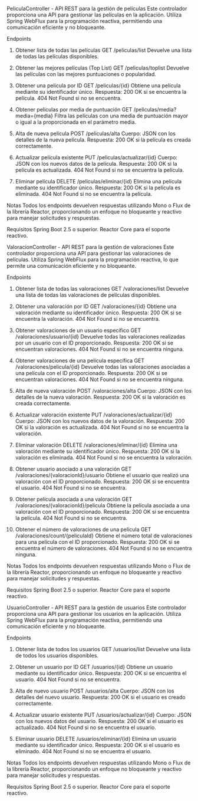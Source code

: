 PeliculaController - API REST para la gestión de películas
Este controlador proporciona una API para gestionar las películas en la aplicación. Utiliza Spring WebFlux para la programación reactiva, permitiendo una comunicación eficiente y no bloqueante.

Endpoints
1. Obtener lista de todas las películas
GET /peliculas/list
Devuelve una lista de todas las películas disponibles.

2. Obtener las mejores películas (Top List)
GET /peliculas/toplist
Devuelve las películas con las mejores puntuaciones o popularidad.

3. Obtener una película por ID
GET /peliculas/{id}
Obtiene una película mediante su identificador único.
Respuesta:
200 OK si se encuentra la película.
404 Not Found si no se encuentra.

4. Obtener películas por media de puntuación
GET /peliculas/media?media={media}
Filtra las películas con una media de puntuación mayor o igual a la proporcionada en el parámetro media.

5. Alta de nueva película
POST /peliculas/alta
Cuerpo:
JSON con los detalles de la nueva película.
Respuesta:
200 OK si la película es creada correctamente.

6. Actualizar película existente
PUT /peliculas/actualizar/{id}
Cuerpo:
JSON con los nuevos datos de la película.
Respuesta:
200 OK si la película es actualizada.
404 Not Found si no se encuentra la película.

7. Eliminar película
DELETE /peliculas/eliminar/{id}
Elimina una película mediante su identificador único.
Respuesta:
200 OK si la película es eliminada.
404 Not Found si no se encuentra la película.

Notas
Todos los endpoints devuelven respuestas utilizando Mono o Flux de la librería Reactor, proporcionando un enfoque no bloqueante y reactivo para manejar solicitudes y respuestas.

Requisitos
Spring Boot 2.5 o superior.
Reactor Core para el soporte reactivo.



ValoracionController - API REST para la gestión de valoraciones
Este controlador proporciona una API para gestionar las valoraciones de películas. Utiliza Spring WebFlux para la programación reactiva, lo que permite una comunicación eficiente y no bloqueante.

Endpoints
1. Obtener lista de todas las valoraciones
GET /valoraciones/list
Devuelve una lista de todas las valoraciones de películas disponibles.

2. Obtener una valoración por ID
GET /valoraciones/{id}
Obtiene una valoración mediante su identificador único.
Respuesta:
200 OK si se encuentra la valoración.
404 Not Found si no se encuentra.

3. Obtener valoraciones de un usuario específico
GET /valoraciones/usuario/{id}
Devuelve todas las valoraciones realizadas por un usuario con el ID proporcionado.
Respuesta:
200 OK si se encuentran valoraciones.
404 Not Found si no se encuentra ninguna.

4. Obtener valoraciones de una película específica
GET /valoraciones/pelicula/{id}
Devuelve todas las valoraciones asociadas a una película con el ID proporcionado.
Respuesta:
200 OK si se encuentran valoraciones.
404 Not Found si no se encuentra ninguna.

5. Alta de nueva valoración
POST /valoraciones/alta
Cuerpo:
JSON con los detalles de la nueva valoración.
Respuesta:
200 OK si la valoración es creada correctamente.

6. Actualizar valoración existente
PUT /valoraciones/actualizar/{id}
Cuerpo:
JSON con los nuevos datos de la valoración.
Respuesta:
200 OK si la valoración es actualizada.
404 Not Found si no se encuentra la valoración.

7. Eliminar valoración
DELETE /valoraciones/eliminar/{id}
Elimina una valoración mediante su identificador único.
Respuesta:
200 OK si la valoración es eliminada.
404 Not Found si no se encuentra la valoración.

8. Obtener usuario asociado a una valoración
GET /valoraciones/{valoracionId}/usuario
Obtiene el usuario que realizó una valoración con el ID proporcionado.
Respuesta:
200 OK si se encuentra el usuario.
404 Not Found si no se encuentra.

9. Obtener película asociada a una valoración
GET /valoraciones/{valoracionId}/pelicula
Obtiene la película asociada a una valoración con el ID proporcionado.
Respuesta:
200 OK si se encuentra la película.
404 Not Found si no se encuentra.

10. Obtener el número de valoraciones de una película
GET /valoraciones/count/{peliculaId}
Obtiene el número total de valoraciones para una película con el ID proporcionado.
Respuesta:
200 OK si se encuentra el número de valoraciones.
404 Not Found si no se encuentra ninguna.

Notas
Todos los endpoints devuelven respuestas utilizando Mono o Flux de la librería Reactor, proporcionando un enfoque no bloqueante y reactivo para manejar solicitudes y respuestas.

Requisitos
Spring Boot 2.5 o superior.
Reactor Core para el soporte reactivo.



UsuarioController - API REST para la gestión de usuarios
Este controlador proporciona una API para gestionar los usuarios en la aplicación. Utiliza Spring WebFlux para la programación reactiva, permitiendo una comunicación eficiente y no bloqueante.

Endpoints
1. Obtener lista de todos los usuarios
GET /usuarios/list
Devuelve una lista de todos los usuarios disponibles.

2. Obtener un usuario por ID
GET /usuarios/{id}
Obtiene un usuario mediante su identificador único.
Respuesta:
200 OK si se encuentra el usuario.
404 Not Found si no se encuentra.

3. Alta de nuevo usuario
POST /usuarios/alta
Cuerpo:
JSON con los detalles del nuevo usuario.
Respuesta:
200 OK si el usuario es creado correctamente.

4. Actualizar usuario existente
PUT /usuarios/actualizar/{id}
Cuerpo:
JSON con los nuevos datos del usuario.
Respuesta:
200 OK si el usuario es actualizado.
404 Not Found si no se encuentra el usuario.

5. Eliminar usuario
DELETE /usuarios/eliminar/{id}
Elimina un usuario mediante su identificador único.
Respuesta:
200 OK si el usuario es eliminado.
404 Not Found si no se encuentra el usuario.

Notas
Todos los endpoints devuelven respuestas utilizando Mono o Flux de la librería Reactor, proporcionando un enfoque no bloqueante y reactivo para manejar solicitudes y respuestas.

Requisitos
Spring Boot 2.5 o superior.
Reactor Core para el soporte reactivo.
